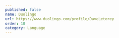 ```yaml
---
published: false
name: Duolingo
url: https://www.duolingo.com/profile/DaveLetorey
order: 10
category: Language
---
```

